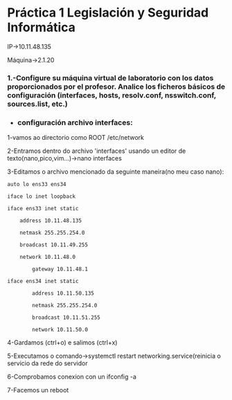 # **Práctica 1 Legislación y Seguridad Informática**

IP->10.11.48.135

Máquina->2.1.20

### **1.-Configure su máquina virtual de laboratorio con los datos proporcionados por el profesor. Analice los ficheros básicos de configuración (interfaces, hosts, resolv.conf, nsswitch.conf, sources.list, etc.)**

* ### configuración archivo interfaces:

1-vamos ao directorio como ROOT /etc/network

2-Entramos dentro do archivo 'interfaces' usando un editor de texto(nano,pico,vim...)->nano interfaces

3-Editamos o archivo mencionado da seguinte maneira(no meu caso nano):

	auto lo ens33 ens34
 
	iface lo inet loopback
 
	iface ens33 inet static
 
  		address 10.11.48.135
    
  		netmask 255.255.254.0
    
   		broadcast 10.11.49.255
     
   		network 10.11.48.0
     
    		gateway 10.11.48.1
     
  	iface ens34 inet static
  
     		address 10.11.50.135
      
     		netmask 255.255.254.0
      
     		broadcast 10.11.51.255
      
     		network 10.11.50.0
      
4-Gardamos (ctrl+o) e salimos (ctrl+x)

5-Executamos o comando->systemctl restart networking.service(reinicia o servicio da rede do servidor

6-Comprobamos conexion con un ifconfig -a

7-Facemos un reboot



